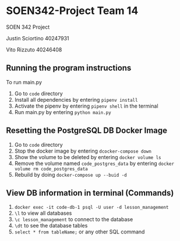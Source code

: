 # SOEN342-Project Team 14
SOEN 342 Project

Justin Sciortino 40247931

Vito Rizzuto 40246408


## Running the program instructions
To run main.py

1. Go to ```code``` directory
2. Install all dependencies by entering ```pipenv install```
3. Activate the pipenv by entering ```pipenv shell``` in the terminal
4. Run main.py by entering ```python main.py```

## Resetting the PostgreSQL DB Docker Image

1. Go to ```code``` directory
2. Stop the docker image by entering ```dcocker-compose down```
3. Show the volume to be deleted by entering ```docker volume ls```
4. Remove the volume named ```code_postgres_data``` by entering ```docker volume rm code_postgres_data```
5. Rebuild by doing ```docker-compose up --buid -d```

## View DB information in terminal (Commands)
1. ```docker exec -it code-db-1 psql -U user -d lesson_management```
2. ```\l``` to view all databases
3. ```\c lesson_management``` to connect to the database
4. ```\dt``` to see the database tables
5. ```select * from tableName;``` or any other SQL command

